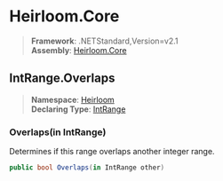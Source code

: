 # Heirloom.Core

> **Framework**: .NETStandard,Version=v2.1  
> **Assembly**: [Heirloom.Core][0]  

## IntRange.Overlaps

> **Namespace**: [Heirloom][0]  
> **Declaring Type**: [IntRange][1]  

### Overlaps(in IntRange)

Determines if this range overlaps another integer range.

```cs
public bool Overlaps(in IntRange other)
```

[0]: ../../../Heirloom.Core.md
[1]: ../IntRange.md
